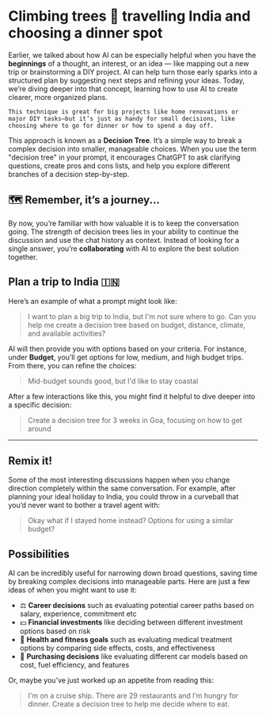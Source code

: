 # Climbing trees 🌳 travelling India and choosing a dinner spot
Earlier, we talked about how AI can be especially helpful when you have the **beginnings** of a thought, an interest, or an idea — like mapping out a new trip or brainstorming a DIY project. AI can help turn those early sparks into a structured plan by suggesting next steps and refining your ideas. Today, we’re diving deeper into that concept, learning how to use AI to create clearer, more organized plans.

```
This technique is great for big projects like home renovations or major DIY tasks—but it’s just as handy for small decisions, like choosing where to go for dinner or how to spend a day off.
```

This approach is known as a **Decision Tree**. It’s a simple way to break a complex decision into smaller, manageable choices. When you use the term "decision tree" in your prompt, it encourages ChatGPT to ask clarifying questions, create pros and cons lists, and help you explore different branches of a decision step-by-step. 

## 🗺 Remember, it’s a journey...
By now, you’re familiar with how valuable it is to keep the conversation going. The strength of decision trees lies in your ability to continue the discussion and use the chat history as context. Instead of looking for a single answer, you’re **collaborating** with AI to explore the best solution together.

## Plan a trip to India 🇮🇳
Here’s an example of what a prompt might look like:

> I want to plan a big trip to India, but I'm not sure where to go. Can you help me create a decision tree based on budget, distance, climate, and available activities?

AI will then provide you with options based on your criteria. For instance, under **Budget**, you’ll get options for low, medium, and high budget trips. From there, you can refine the choices:

> Mid-budget sounds good, but I'd like to stay coastal

After a few interactions like this, you might find it helpful to dive deeper into a specific decision:

> Create a decision tree for 3 weeks in Goa, focusing on how to get around

***

## Remix it!
Some of the most interesting discussions happen when you change direction completely within the same conversation. For example, after planning your ideal holiday to India, you could throw in a curveball that you’d never want to bother a travel agent with:

> Okay what if I stayed home instead? Options for using a similar budget?

## Possibilities
AI can be incredibly useful for narrowing down broad questions, saving time by breaking complex decisions into manageable parts. Here are just a few ideas of when you might want to use it:

- ⚖️ **Career decisions** such as evaluating potential career paths based on salary, experience, commitment etc 
- 💵 **Financial investments** like deciding between different investment options based on risk
- 💊 **Health and fitness goals** such as evaluating medical treatment options by comparing side effects, costs, and effectiveness
- 🚗 **Purchasing decisions** like evaluating different car models based on cost, fuel efficiency, and features

Or, maybe you’ve just worked up an appetite from reading this:

> I'm on a cruise ship. There are 29 restaurants and I’m hungry for dinner. Create a decision tree to help me decide where to eat.